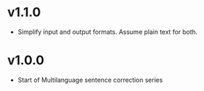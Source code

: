 # v1.1.0

- Simplify input and output formats. Assume plain text for both.

# v1.0.0

- Start of Multilanguage sentence correction series
